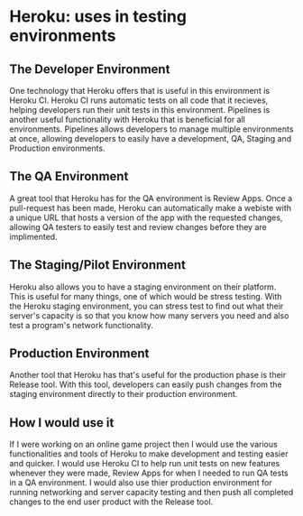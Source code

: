 # Heroku:  uses in testing environments
## The Developer Environment
One technology that Heroku offers that is useful in this environment is Heroku CI. Heroku CI runs automatic tests on all code that
it recieves, helping developers run their unit tests in this environment. Pipelines is another useful functionality
with Heroku that is beneficial for all environments. Pipelines allows developers to manage multiple environments at once, 
allowing developers to easily have a development, QA, Staging and Production environments.

## The QA Environment
A great tool that Heroku has for the QA environment is Review Apps. Once a pull-request has been made, Heroku can automatically make a 
webiste with a unique URL that hosts a version of the app with the requested changes, allowing QA testers to easily test and review changes
before they are implimented. 

## The Staging/Pilot Environment 
Heroku also allows you to have a staging environment on their platform. This is useful for many things, one of which would be stress testing.
With the Heroku staging environment, you can stress test to find out what their server's capacity is so that you know how many servers you need
and also test a program's network functionality. 

## Production Environment 
Another tool that Heroku has that's useful for the production phase is their Release tool. With this tool, developers can easily push changes
from the staging environment directly to their production environment.

## How I would use it
If I were working on an online game project then I would use the various functionalities and tools of Heroku to make development and testing easier and quicker. I would use Heroku CI to help run unit tests on new features whenever they were made, Review Apps for when I needed to run QA tests in a QA environment. I would also use thier production environment for running networking and server capacity testing and then push all completed changes to the end user product with the Release tool. 
